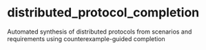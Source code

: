 # distributed_protocol_completion
Automated synthesis of distributed protocols from scenarios and requirements using counterexample-guided completion
